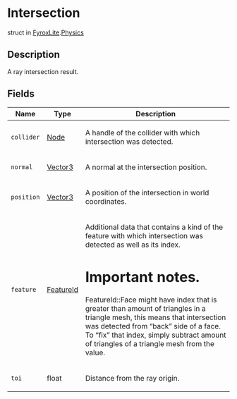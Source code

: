 # Intersection
struct in [FyroxLite](../../scripting_api.md).[Physics](../Physics.md)

## Description
<p>A ray intersection result.</p>

## Fields
| Name | Type | Description |
|---|---|---|
| `collider` | [Node](../Node/Node.md) | <p>A handle of the collider with which intersection was detected.</p> |
| `normal` | [Vector3](../Math/Vector3.md) | <p>A normal at the intersection position.</p> |
| `position` | [Vector3](../Math/Vector3.md) | <p>A position of the intersection in world coordinates.</p> |
| `feature` | [FeatureId](../Physics/FeatureId.md) | <p>Additional data that contains a kind of the feature with which intersection was detected as well as its index.</p> <h1>Important notes.</h1> <p>FeatureId::Face might have index that is greater than amount of triangles in a triangle mesh, this means that intersection was detected from “back” side of a face. To “fix” that index, simply subtract amount of triangles of a triangle mesh from the value.</p> |
| `toi` | float | <p>Distance from the ray origin.</p> |
